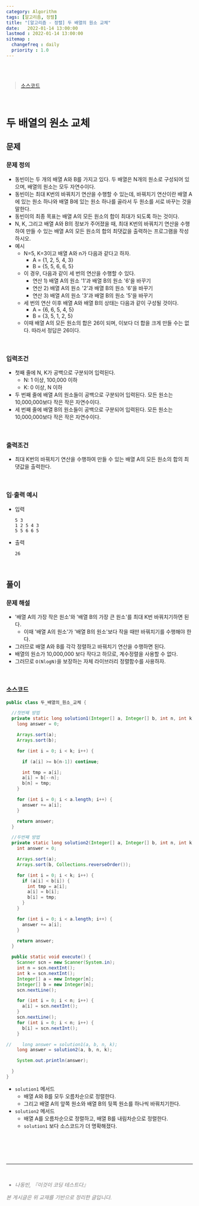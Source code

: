 ```yaml
---
category: Algorithm
tags: [알고리즘, 정렬]
title: "[알고리즘 - 정렬] 두 배열의 원소 교체"
date:   2022-01-14 13:00:00 
lastmod : 2022-01-14 13:00:00
sitemap :
  changefreq : daily
  priority : 1.0
---
```


<br/><br/>

> [소스코드](https://github.com/TaegyunWoo/algorithm-study/blob/main/src/main/java/sort/%EB%91%90_%EB%B0%B0%EC%97%B4%EC%9D%98_%EC%9B%90%EC%86%8C_%EA%B5%90%EC%B2%B4.java)  

<br/>

# 두 배열의 원소 교체
## 문제
### 문제 정의

- 동빈이는 두 개의 배열 A와 B를 가지고 있다. 두 배열은 N개의 원소로 구성되어 있으며, 배열의 원소는 모두 자연수이다.
- 동빈이는 최대 K번의 바꿔치기 연산을 수행할 수 있는데, 바꿔치기 연산이란 배열 A에 있는 원소 하나와 배열 B에 있는 원소 하나를 골라서 두 원소를 서로 바꾸는 것을 말한다.
- 동빈이의 최종 목표는 배열 A의 모든 원소의 합이 최대가 되도록 하는 것이다.
- N, K, 그리고 배열 A와 B의 정보가 주어졌을 때, 최대 K번의 바꿔치기 연산을 수행하여 만들 수 있는 배열 A의 모든 원소의 합의 최댓값을 출력하는 프로그램을 작성하시오.
- 예시
  - N=5, K=3이고 배열 A와 n가 다음과 같다고 하자.
    - A = {1, 2, 5, 4, 3}
    - B = {5, 5, 6, 6, 5}
  - 이 경우, 다음과 같이 세 번의 연산을 수행할 수 있다.
    - 연산 1) 배열 A의 원소 '1'과 배열 B의 원소 '6'을 바꾸기
    - 연산 2) 배열 A의 원소 '2'과 배열 B의 원소 '6'을 바꾸기
    - 연산 3) 배열 A의 원소 '3'과 배열 B의 원소 '5'을 바꾸기
  - 세 번의 연산 이후 배열 A와 배열 B의 상태는 다음과 같이 구성될 것이다.
    - A = {6, 6, 5, 4, 5}
    - B = {3, 5, 1, 2, 5}
  - 이때 배열 A의 모든 원소의 합은 26이 되며, 이보다 더 합을 크게 만들 수는 없다. 따라서 정답은 26이다.

<br/>

### 입력조건
- 첫째 줄에 N, K가 공백으로 구분되어 입력된다.
    - N: 1 이상, 100,000 이하
    - K: 0 이상, N 이하
- 두 번째 줄에 배열 A의 원소들이 공백으로 구분되어 입력된다. 모든 원소는 10,000,000보다 작은 작은 자연수이다.
- 세 번째 줄에 배열 B의 원소들이 공백으로 구분되어 입력된다. 모든 원소는 10,000,000보다 작은 작은 자연수이다.

<br/>

### 출력조건
- 최대 K번의 바꿔치기 연산을 수행하여 만들 수 있는 배열 A의 모든 원소의 합의 최댓값을 출력한다.

<br/>

### 입·출력 예시
- 입력
  ```text
  5 3
  1 2 5 4 3
  5 5 6 6 5
  ```

- 출력
  ```text
  26
  ```

<br/>

## 풀이
### 문제 해설
- '배열 A의 가장 작은 원소'와 '배열 B의 가장 큰 원소'를 최대 K번 바꿔치기하면 된다.
  - 이때 '배열 A의 원소'가 '배열 B의 원소'보다 작을 때만 바꿔치기를 수행해야 한다.
- 그러므로 배열 A와 B를 각각 정렬하고 바꿔치기 연산을 수행하면 된다.
- 배열의 원소가 10,000,000 보다 작다고 하므로, 계수정렬을 사용할 수 없다.
- 그러므로 `O(NlogN)`을 보장하는 자체 라이브러리 정렬함수를 사용하자.

<br/>

### 소스코드
```java
public class 두_배열의_원소_교체 {

  //첫번째 방법
  private static long solution1(Integer[] a, Integer[] b, int n, int k) {
    long answer = 0;

    Arrays.sort(a);
    Arrays.sort(b);

    for (int i = 0; i < k; i++) {

      if (a[i] >= b[n-1]) continue;

      int tmp = a[i];
      a[i] = b[--n];
      b[n] = tmp;
    }

    for (int i = 0; i < a.length; i++) {
      answer += a[i];
    }

    return answer;
  }

  //두번째 방법
  private static long solution2(Integer[] a, Integer[] b, int n, int k) {
    int answer = 0;

    Arrays.sort(a);
    Arrays.sort(b, Collections.reverseOrder());

    for (int i = 0; i < k; i++) {
      if (a[i] < b[i]) {
        int tmp = a[i];
        a[i] = b[i];
        b[i] = tmp;
      }
    }

    for (int i = 0; i < a.length; i++) {
      answer += a[i];
    }

    return answer;
  }

  public static void execute() {
    Scanner scn = new Scanner(System.in);
    int n = scn.nextInt();
    int k = scn.nextInt();
    Integer[] a = new Integer[n];
    Integer[] b = new Integer[n];
    scn.nextLine();

    for (int i = 0; i < n; i++) {
      a[i] = scn.nextInt();
    }
    scn.nextLine();
    for (int i = 0; i < n; i++) {
      b[i] = scn.nextInt();
    }

//    long answer = solution1(a, b, n, k);
    long answer = solution2(a, b, n, k);

    System.out.println(answer);

  }
}

```

- `solution1` 메서드
    - 배열 A와 B를 모두 오름차순으로 정렬한다.
    - 그리고 배열 A의 앞쪽 원소와 배열 B의 뒷쪽 원소를 하나씩 바꿔치기한다.
- `solution2` 메서드
    - 배열 A를 오름차순으로 정렬하고, 배열 B를 내림차순으로 정렬한다.
    - `solution1` 보다 소스코드가 더 명확해졌다.

<br/>


<br><br>

---

<br>
<div style="font-style: italic;color: gray;">
  <ul>
    <li>나동빈, 『이것이 코딩 테스트다』</li>
  </ul>
  본 게시글은 위 교재를 기반으로 정리한 글입니다.
</div>